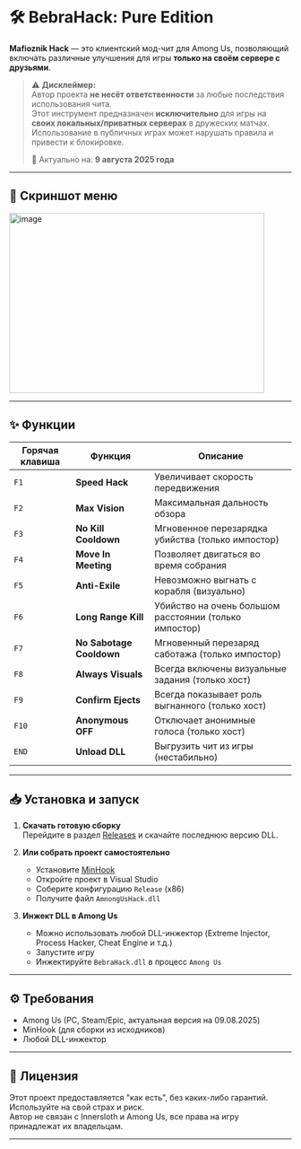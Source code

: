 # 🛠️ BebraHack: Pure Edition

**Mafioznik Hack** — это клиентский мод-чит для Among Us, позволяющий включать различные улучшения для игры **только на своём сервере с друзьями**.

> ⚠️ **Дисклеймер:**  
> Автор проекта **не несёт ответственности** за любые последствия использования чита.  
> Этот инструмент предназначен **исключительно** для игры на **своих локальных/приватных серверах** в дружеских матчах.  
> Использование в публичных играх может нарушать правила и привести к блокировке.  
>  
> 📅 Актуально на: **9 августа 2025 года**

---

## 📸 Скриншот меню

<img width="455" height="321" alt="image" src="https://github.com/user-attachments/assets/ba6f0993-07bf-452d-be56-81b44add8161" />

---

## ✨ Функции

| Горячая клавиша | Функция | Описание |
|-----------------|---------|----------|
| `F1`  | **Speed Hack** | Увеличивает скорость передвижения |
| `F2`  | **Max Vision** | Максимальная дальность обзора |
| `F3`  | **No Kill Cooldown** | Мгновенное перезарядка убийства (только импостор) |
| `F4`  | **Move In Meeting** | Позволяет двигаться во время собрания |
| `F5`  | **Anti-Exile** | Невозможно выгнать с корабля (визуально)|
| `F6`  | **Long Range Kill** | Убийство на очень большом расстоянии (только импостор)|
| `F7`  | **No Sabotage Cooldown** | Мгновенный перезаряд саботажа (только импостор)|
| `F8`  | **Always Visuals** | Всегда включены визуальные задания (только хост) |
| `F9`  | **Confirm Ejects** | Всегда показывает роль выгнанного (только хост) |
| `F10` | **Anonymous OFF** | Отключает анонимные голоса (только хост) |
| `END` | **Unload DLL** | Выгрузить чит из игры (нестабильно)|

---

## 📥 Установка и запуск

1. **Скачать готовую сборку**  
   Перейдите в раздел [Releases](https://github.com/cat228608/Cheat-Menu-Among-Us/release) и скачайте последнюю версию DLL.

2. **Или собрать проект самостоятельно**
   - Установите [MinHook](https://github.com/TsudaKageyu/minhook)
   - Откройте проект в Visual Studio
   - Соберите конфигурацию `Release` (x86)
   - Получите файл `AmnongUsHack.dll`

3. **Инжект DLL в Among Us**
   - Можно использовать любой DLL-инжектор (Extreme Injector, Process Hacker, Cheat Engine и т.д.)
   - Запустите игру
   - Инжектируйте `BebraHack.dll` в процесс `Among Us`

---

## ⚙️ Требования
- Among Us (PC, Steam/Epic, актуальная версия на 09.08.2025)
- MinHook (для сборки из исходников)
- Любой DLL-инжектор

---

## 📝 Лицензия
Этот проект предоставляется "как есть", без каких-либо гарантий. Используйте на свой страх и риск.  
Автор не связан с Innersloth и Among Us, все права на игру принадлежат их владельцам.

---
